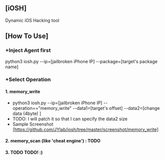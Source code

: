 ## [iOSH]

Dynamic iOS Hacking tool

## [How To Use]

### +Inject Agent first
python3 iosh.py --ip=[jailbroken iPhone IP]  --package=[target's package name]

### +Select Operation
#### 1. memory_write
- python3 iosh.py --ip=[jailbroken iPhone IP] --operation=="memory_write" --data1=[target's offset] --data2=[change data (4byte) ] 
- TODO: I will patch it so that I can specify the data2 size
- Sample Screenshot [https://github.com/JYlab/iosh/tree/master/screenshot/memory_write]

#### 2. memory_scan (like 'cheat engine') : TODO


#### 3. TODO TODO!  :)
